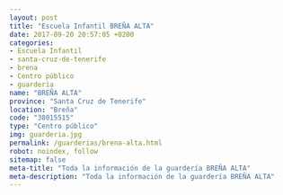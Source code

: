 ```yaml
---
layout: post
title: "Escuela Infantil BREÑA ALTA"
date: 2017-09-20 20:57:05 +0200
categories:
- Escuela Infantil
- santa-cruz-de-tenerife
- brena
- Centro público
- guarderia
name: "BREÑA ALTA"
province: "Santa Cruz de Tenerife"
location: "Breña"
code: "38015515"
type: "Centro público"
img: guarderia.jpg
permalink: /guarderias/brena-alta.html
robot: noindex, follow
sitemap: false
meta-title: "Toda la información de la guardería BREÑA ALTA"
meta-description: "Toda la información de la guardería BREÑA ALTA"
---
```

